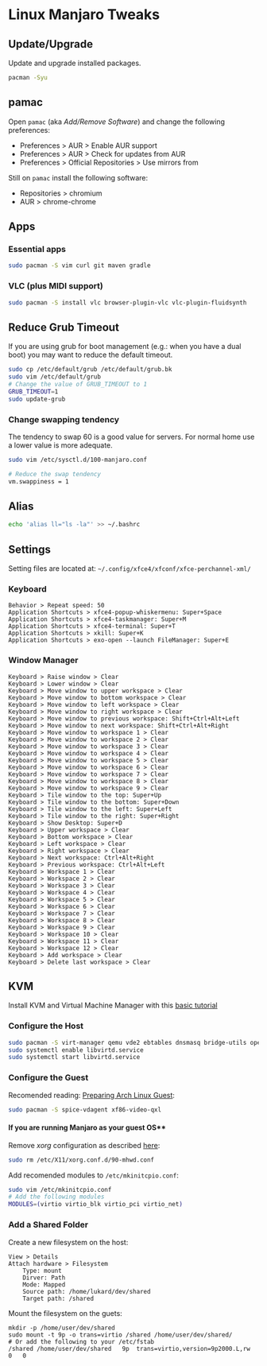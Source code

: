 Linux Manjaro Tweaks
====================

Update/Upgrade
--------------
Update and upgrade installed packages.
```bash
pacman -Syu
```

pamac
-----
Open `pamac` (aka _Add/Remove Software_) and change the following preferences:

- Preferences > AUR > Enable AUR support
- Preferences > AUR > Check for updates from AUR
- Preferences > Official Repositories > Use mirrors from

Still on `pamac` install the following software:

- Repositories > chromium
- AUR > chrome-chrome

Apps
----

### Essential apps
```bash
sudo pacman -S vim curl git maven gradle
```

### VLC (plus MIDI support)
```bash
sudo pacman -S install vlc browser-plugin-vlc vlc-plugin-fluidsynth
```

Reduce Grub Timeout
-------------------
If you are using grub for boot management (e.g.: when you have a dual boot) you may want to reduce the default timeout.
```bash
sudo cp /etc/default/grub /etc/default/grub.bk
sudo vim /etc/default/grub
# Change the value of GRUB_TIMEOUT to 1
GRUB_TIMEOUT=1
sudo update-grub
```

### Change swapping tendency
The tendency to swap 60 is a good value for servers. For normal home use a lower value is more adequate.
```bash
sudo vim /etc/sysctl.d/100-manjaro.conf

# Reduce the swap tendency 
vm.swappiness = 1
```

Alias
-----
```bash
echo 'alias ll="ls -la"' >> ~/.bashrc
```

Settings
--------
Setting files are located at: `~/.config/xfce4/xfconf/xfce-perchannel-xml/`

### Keyboard
```
Behavior > Repeat speed: 50
Application Shortcuts > xfce4-popup-whiskermenu: Super+Space
Application Shortcuts > xfce4-taskmanager: Super+M
Application Shortcuts > xfce4-terminal: Super+T
Application Shortcuts > xkill: Super+K
Application Shortcuts > exo-open --launch FileManager: Super+E
```

### Window Manager
```
Keyboard > Raise window > Clear
Keyboard > Lower window > Clear
Keyboard > Move window to upper workspace > Clear
Keyboard > Move window to bottom workspace > Clear
Keyboard > Move window to left workspace > Clear
Keyboard > Move window to right workspace > Clear
Keyboard > Move window to previous workspace: Shift+Ctrl+Alt+Left
Keyboard > Move window to next workspace: Shift+Ctrl+Alt+Right
Keyboard > Move window to workspace 1 > Clear
Keyboard > Move window to workspace 2 > Clear
Keyboard > Move window to workspace 3 > Clear
Keyboard > Move window to workspace 4 > Clear
Keyboard > Move window to workspace 5 > Clear
Keyboard > Move window to workspace 6 > Clear
Keyboard > Move window to workspace 7 > Clear
Keyboard > Move window to workspace 8 > Clear
Keyboard > Move window to workspace 9 > Clear
Keyboard > Tile window to the top: Super+Up
Keyboard > Tile window to the bottom: Super+Down
Keyboard > Tile window to the left: Super+Left
Keyboard > Tile window to the right: Super+Right
Keyboard > Show Desktop: Super+D
Keyboard > Upper workspace > Clear
Keyboard > Bottom workspace > Clear
Keyboard > Left workspace > Clear
Keyboard > Right workspace > Clear
Keyboard > Next workspace: Ctrl+Alt+Right
Keyboard > Previous workspace: Ctrl+Alt+Left
Keyboard > Workspace 1 > Clear
Keyboard > Workspace 2 > Clear
Keyboard > Workspace 3 > Clear
Keyboard > Workspace 4 > Clear
Keyboard > Workspace 5 > Clear
Keyboard > Workspace 6 > Clear
Keyboard > Workspace 7 > Clear
Keyboard > Workspace 8 > Clear
Keyboard > Workspace 9 > Clear
Keyboard > Workspace 10 > Clear
Keyboard > Workspace 11 > Clear
Keyboard > Workspace 12 > Clear
Keyboard > Add workspace > Clear
Keyboard > Delete last workspace > Clear
```

KVM
---
Install KVM and Virtual Machine Manager with this [basic tutorial](https://www.fosslinux.com/2484/how-to-install-virtual-machine-manager-kvm-in-manjaro-and-arch-linux.htm)

### Configure the Host
```bash
sudo pacman -S virt-manager qemu vde2 ebtables dnsmasq bridge-utils openbsd-netcat
sudo systemctl enable libvirtd.service
sudo systemctl start libvirtd.service
```

### Configure the Guest
Recomended reading: [Preparing Arch Linux Guest](https://wiki.archlinux.org/index.php/QEMU#Preparing_an_(Arch)_Linux_guest):
```bash
sudo pacman -S spice-vdagent xf86-video-qxl
```

#### If you are running Manjaro as your guest OS**
Remove _xorg_ configuration as described [here](https://superuser.com/questions/1464585/how-to-increase-display-resolution-in-qemu-kvm-via-virt-manager-on-manjaro-host):
```bash
sudo rm /etc/X11/xorg.conf.d/90-mhwd.conf
```

Add recomended modules to `/etc/mkinitcpio.conf`:
```bash
sudo vim /etc/mkinitcpio.conf
# Add the following modules
MODULES=(virtio virtio_blk virtio_pci virtio_net)
```

### Add a Shared Folder
Create a new filesystem on the host:
```
View > Details
Attach hardware > Filesystem
    Type: mount
    Dirver: Path
    Mode: Mapped
    Source path: /home/lukard/dev/shared
    Target path: /shared
```
Mount the filesystem on the guets:
```
mkdir -p /home/user/dev/shared
sudo mount -t 9p -o trans=virtio /shared /home/user/dev/shared/
# Or add the following to your /etc/fstab
/shared /home/user/dev/shared   9p  trans=virtio,version=9p2000.L,rw    0   0
```
